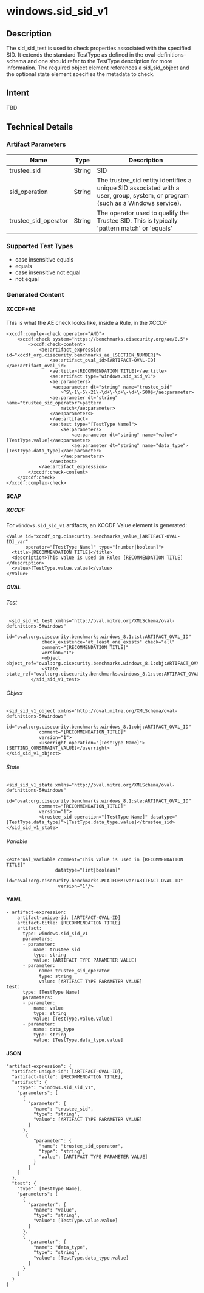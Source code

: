 # windows.sid_sid_v1

## Description
The sid_sid_test is used to check properties associated with the specified SID. It extends the standard TestType as defined in the oval-definitions-schema and one should refer to the TestType description for more information. The required object element references a sid_sid_object and the optional state element specifies the metadata to check.
## Intent
TBD

## Technical Details
### Artifact Parameters
| Name                  |Type    | Description |
| ----------------------|--------| ----------- |
| trustee_sid | String | SID|
| sid_operation | String | The trustee_sid entity identifies a unique SID associated with a user, group, system, or program (such as a Windows service).|
| trustee_sid_operator | String | The operator used to qualify the Trustee SID. This is typically 'pattern match' or 'equals'|

### Supported Test Types
- case insensitive equals
- equals
- case insensitive not equal
- not equal

### Generated Content
#### XCCDF+AE
This is what the AE check looks like, inside a Rule, in the XCCDF

```
<xccdf:complex-check operator="AND">
	<xccdf:check system="https://benchmarks.cisecurity.org/ae/0.5">
		<xccdf:check-content>
			<ae:artifact_expression id="xccdf_org.cisecurity.benchmarks_ae_[SECTION_NUMBER]">
				<ae:artifact_oval_id>[ARTIFACT-OVAL-ID]</ae:artifact_oval_id>
				<ae:title>[RECOMMENDATION TITLE]</ae:title>
				<ae:artifact type="windows.sid_sid_v1">
                <ae:parameters>
                 <ae:parameter dt="string" name="trustee_sid"
                    >^S\-1\-5\-21\-\d+\-\d+\-\d+\-500$</ae:parameter>
                <ae:parameter dt="string" name="trustee_sid_operator">pattern
                    match</ae:parameter>
                </ae:parameters>
				</ae:artifact>
				<ae:test type="[TestType Name]">
					<ae:parameters>
						<ae:parameter dt="string" name="value">[TestType.value]</ae:parameter>
						<ae:parameter dt="string" name="data_type">[TestType.data_type]</ae:parameter>
					</ae:parameters>
				</ae:test>
			</ae:artifact_expression>
		</xccdf:check-content>
	</xccdf:check>
</xccdf:complex-check>
```

#### SCAP
##### XCCDF
For `windows.sid_sid_v1` artifacts, an XCCDF Value element is generated:

```
<Value id="xccdf_org.cisecurity.benchmarks_value_[ARTIFACT-OVAL-ID]_var" 
       operator="[TestType Name]" type="[number|boolean]">
  <title>[RECOMMENDATION TITLE]</title>
  <description>This value is used in Rule: [RECOMMENDATION TITLE]</description>
  <value>[TestType.value.value]</value>
</Value>
```

##### OVAL
###### Test

```
 <sid_sid_v1_test xmlns="http://oval.mitre.org/XMLSchema/oval-definitions-5#windows"
             id="oval:org.cisecurity.benchmarks.windows_8.1:tst:ARTIFACT_OVAL_ID"
             check_existence="at_least_one_exists" check="all"
             comment="[RECOMMENDATION_TITLE]"
             version="1">
             <object object_ref="oval:org.cisecurity.benchmarks.windows_8.1:obj:ARTIFACT_OVAL_ID"/>
             <state state_ref="oval:org.cisecurity.benchmarks.windows_8.1:ste:ARTIFACT_OVAL_ID"/>
         </sid_sid_v1_test>
```

###### Object

```
<sid_sid_v1_object xmlns="http://oval.mitre.org/XMLSchema/oval-definitions-5#windows"
            id="oval:org.cisecurity.benchmarks.windows_8.1:obj:ARTIFACT_OVAL_ID"
            comment="[RECOMMENDATION_TITLE]"
            version="1">
            <userright operation="[TestType Name]">[SETTING_CONSTRAINT_VALUE]</userright>
</sid_sid_v1_object>
```

###### State

```
<sid_sid_v1_state xmlns="http://oval.mitre.org/XMLSchema/oval-definitions-5#windows"
            id="oval:org.cisecurity.benchmarks.windows_8.1:ste:ARTIFACT_OVAL_ID"
            comment="[RECOMMENDATION_TITLE]"
            version="1">
            <trustee_sid operation="[TestType Name]" datatype="[TestType.data_type]">[TestType.data_type.value]</trustee_sid>
</sid_sid_v1_state>
```

###### Variable

```
<external_variable comment="This value is used in [RECOMMENDATION TITLE]" 
                  datatype="[int|boolean]" 
                        id="oval:org.cisecurity.benchmarks.PLATFORM:var:ARTIFACT-OVAL-ID" 
                   version="1"/>
```


#### YAML

```
- artifact-expression:
    artifact-unique-id: [ARTIFACT-OVAL-ID]
    artifact-title: [RECOMMENDATION TITLE]
    artifact:
      type: windows.sid_sid_v1
      parameters:
      - parameter: 
          name: trustee_sid
          type: string
          value: [ARTIFACT TYPE PARAMETER VALUE]
      - parameter: 
            name: trustee_sid_operator
            type: string
            value: [ARTIFACT TYPE PARAMETER VALUE]
test:
      type: [TestType Name]
      parameters:
      - parameter:
          name: value
          type: string
          value: [TestType.value.value]
      - parameter: 
          name: data_type
          type: string
          value: [TestType.data_type.value]
```

#### JSON

```
"artifact-expression": {
  "artifact-unique-id": [ARTIFACT-OVAL-ID],
  "artifact-title": [RECOMMENDATION TITLE],
  "artifact": {
    "type": "windows.sid_sid_v1",
    "parameters": [
      {
        "parameter": {
          "name": "trustee_sid",
          "type": "string",
          "value": [ARTIFACT TYPE PARAMETER VALUE]
        }
      }, 
       {
          "parameter": {
            "name": "trustee_sid_operator",
            "type": "string",
            "value": [ARTIFACT TYPE PARAMETER VALUE]
          }
        }
    ]
  },
  "test": {
    "type": [TestType Name],
    "parameters": [
      {
        "parameter": {
          "name": "value",
          "type": "string",
          "value": [TestType.value.value]
        }
      },
      {
        "parameter": {
          "name": "data_type",
          "type": "string",
          "value": [TestType.data_type.value]
        }
      }
    ]
  }
}
``` 
